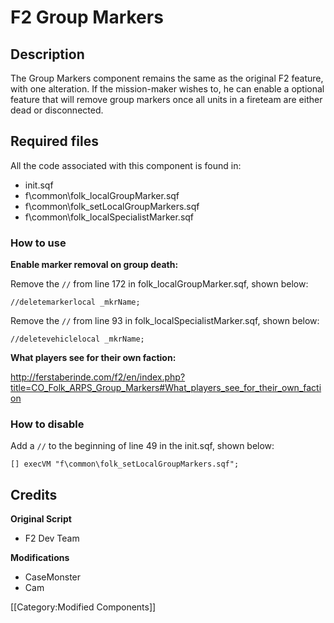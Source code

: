 F2 Group Markers
=======

Description
-----------

The Group Markers component remains the same as the original F2 feature, with one alteration. If the mission-maker wishes to, he can enable a optional feature that will remove group markers once all units in a fireteam are either dead or disconnected.

Required files
--------------

All the code associated with this component is found in:

* init.sqf
* f\common\folk_localGroupMarker.sqf
* f\common\folk_setLocalGroupMarkers.sqf
* f\common\folk_localSpecialistMarker.sqf

### How to use ###

**Enable marker removal on group death:**

Remove the `//` from line 172 in folk_localGroupMarker.sqf, shown below:

`//deletemarkerlocal _mkrName;`

Remove the `//` from line 93 in folk_localSpecialistMarker.sqf, shown below:

`//deletevehiclelocal _mkrName;`

**What players see for their own faction:**

http://ferstaberinde.com/f2/en/index.php?title=CO_Folk_ARPS_Group_Markers#What_players_see_for_their_own_faction

### How to disable ###

Add a `//` to the beginning of line 49 in the init.sqf, shown below:

`[] execVM "f\common\folk_setLocalGroupMarkers.sqf";`

Credits
-------

**Original Script**

* F2 Dev Team

**Modifications**

* CaseMonster
* Cam

[[Category:Modified Components]]

